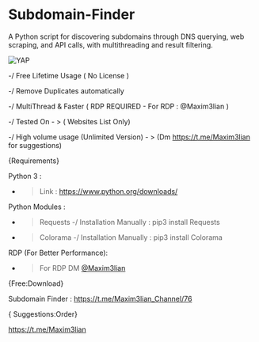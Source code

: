 # Subdomain-Finder
 A Python script for discovering subdomains through DNS querying, web scraping, and API calls, with multithreading and result filtering.
 
<img alt="YAP" src="https://i.imgur.com/JFaaU8V.png">

-/ Free Lifetime Usage ( No License )

-/ Remove Duplicates automatically

-/ MultiThread & Faster ( RDP REQUIRED - For RDP : @Maxim3lian )

-/ Tested On - > ( Websites List Only)

-/ High volume usage (Unlimited Version) - > (Dm https://t.me/Maxim3lian for suggestions)

{Requirements}

Python 3 :
- > Link : https://www.python.org/downloads/

Python Modules :
- > Requests -/ Installation Manually : pip3 install Requests
- > Colorama -/ Installation Manually : pip3 install Colorama

RDP (For Better Performance):
- > For RDP DM [@Maxim3lian](https://t.me/Maxim3lian)

{Free:Download}

Subdomain Finder : https://t.me/Maxim3lian_Channel/76

{ Suggestions:Order}

https://t.me/Maxim3lian
